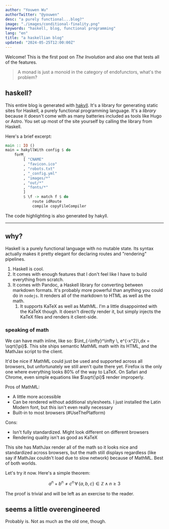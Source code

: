 ```yaml
---
author: "Youwen Wu"
authorTwitter: "@youwen"
desc: "a purely functional...blog?"
image: "./images/conditional-finality.png"
keywords: "haskell, blog, functional programming"
lang: "en"
title: "a haskellian blog"
updated: "2024-05-25T12:00:00Z"
---
```


Welcome! This is the first post on _The Involution_ and also one that tests all
of the features.

<!--<img-->
<!--  alt="conditional finality"-->
<!--  src="./images/conditional-finality.png"-->
<!--/>-->

> A monad is just a monoid in the category of endofunctors, what's the problem?

## haskell?

This entire blog is generated with [hakyll](https://jaspervdj.be/hakyll/). It's
a library for generating static sites for Haskell, a purely functional
programming language. It's a _library_ because it doesn't come with as many
batteries included as tools like Hugo or Astro. You set up most of the site
yourself by calling the library from Haskell.

Here's a brief excerpt:

```haskell
main :: IO ()
main = hakyllWith config $ do
    forM_
        [ "CNAME"
        , "favicon.ico"
        , "robots.txt"
        , "_config.yml"
        , "images/*"
        , "out/*"
        , "fonts/*"
        ]
        $ \f -> match f $ do
            route idRoute
            compile copyFileCompiler
```

The code highlighting is also generated by hakyll.

---

## why?

Haskell is a purely functional language with no mutable state. Its syntax
actually makes it pretty elegant for declaring routes and "rendering" pipelines.

1. Haskell is cool.
2. It comes with enough features that I don't feel like I have to build
   everything from scratch.
3. It comes with Pandoc, a Haskell library for converting between markdown
   formats. It's probably more powerful than anything you could do in `nodejs`.
   It renders all of the markdown to HTML as well as the math.
   1. It supports KaTeX as well as MathML. I'm a little disappointed with the
      KaTeX though. It doesn't directly render it, but simply injects the KaTeX
      files and renders it client-side.

### speaking of math

We can have math inline, like so:
$\int_{-\infty}^\infty \, e^{-x^2}\,dx = \sqrt{\pi}$. This site ships semantic
MathML math with its HTML, and the MathJax script to the client.

It'd be nice if MathML could just be used and supported across all browsers, but
unfortunately we still aren't quite there yet. Firefox is the only one where
everything looks 80% of the way to LaTeX. On Safari and Chrome, even simple
equations like $\sqrt{\pi}$ render improperly.

Pros of MathML:

- A little more accessible
- Can be rendered without additional stylesheets. I just installed the Latin
  Modern font, but this isn't even really necessary
- Built-in to most browsers (\#UseThePlatform)

Cons:

- Isn't fully standardized. Might look different on different browsers
- Rendering quality isn't as good as KaTeX

This site has MathJax render all of the math so it looks nice and standardized
across browsers, but the math still displays regardless (like say if MathJax
couldn't load due to slow network) because of MathML. Best of both worlds.

Let's try it now. Here's a simple theorem:

$$
a^n + b^n \ne c^n \, \forall\,\left\{ a,\,b,\,c \right\} \in \mathbb{Z} \land n \ge 3
$$

The proof is trivial and will be left as an exercise to the reader.

## seems a little overengineered

Probably is. Not as much as the old one, though.
